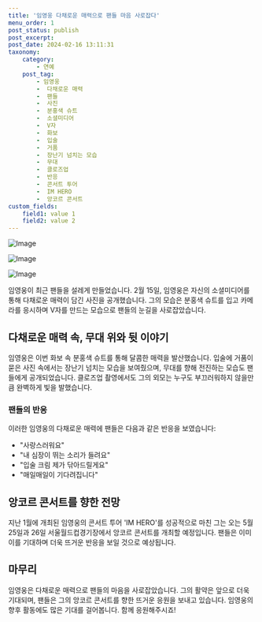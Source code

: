 ```yaml
---
title: '임영웅 다채로운 매력으로 팬들 마음 사로잡다'
menu_order: 1
post_status: publish
post_excerpt: 
post_date: 2024-02-16 13:11:31
taxonomy:
    category:
        - 연예
    post_tag:
        - 임영웅
        -  다채로운 매력
        -  팬들
        -  사진
        -  분홍색 슈트
        -  소셜미디어
        -  V자
        -  화보
        -  입술
        -  거품
        -  장난기 넘치는 모습
        -  무대
        -  클로즈업
        -  반응
        -  콘서트 투어
        -  IM HERO
        -  앙코르 콘서트
custom_fields:
    field1: value 1
    field2: value 2
---
```


![Image](https://ssl.pstatic.net/mimgnews/image/609/2024/02/15/202402151452082510_1_20240215153102054.jpg?type=w540)

![Image](https://mimgnews.pstatic.net/image/609/2024/02/15/202402151452082510_2_20240215153102057.jpg?type=w540)

![Image](https://ssl.pstatic.net/mimgnews/image/609/2024/02/15/202402151452082510_3_20240215153102059.jpg?type=w540)

임영웅이 최근 팬들을 설레게 만들었습니다. 2월 15일, 임영웅은 자신의 소셜미디어를 통해 다채로운 매력이 담긴 사진을 공개했습니다. 그의 모습은 분홍색 슈트를 입고 카메라를 응시하며 V자를 만드는 모습으로 팬들의 눈길을 사로잡았습니다. 
## 다채로운 매력 속, 무대 위와 뒷 이야기
임영웅은 이번 화보 속 분홍색 슈트를 통해 달콤한 매력을 발산했습니다. 입술에 거품이 묻은 사진 속에서는 장난기 넘치는 모습을 보여줬으며, 무대를 향해 전진하는 모습도 팬들에게 공개되었습니다. 클로즈업 촬영에서도 그의 외모는 누구도 부끄러워하지 않을만큼 완벽하게 빛을 발했습니다.
### 팬들의 반응
이러한 임영웅의 다채로운 매력에 팬들은 다음과 같은 반응을 보였습니다:
- "사랑스러워요"
- "내 심장이 뛰는 소리가 들려요"
- "입술 크림 제가 닦아드릴게요"
- "매일매일이 기다려집니다"
## 앙코르 콘서트를 향한 전망
지난 1월에 개최된 임영웅의 콘서트 투어 'IM HERO'를 성공적으로 마친 그는 오는 5월 25일과 26일 서울월드컵경기장에서 앙코르 콘서트를 개최할 예정입니다. 팬들은 이미 이를 기대하며 더욱 뜨거운 반응을 보일 것으로 예상됩니다.
## 마무리
임영웅은 다채로운 매력으로 팬들의 마음을 사로잡았습니다. 그의 활약은 앞으로 더욱 기대되며, 팬들은 그의 앙코르 콘서트를 향한 뜨거운 응원을 보내고 있습니다. 임영웅의 향후 활동에도 많은 기대를 걸어봅니다. 함께 응원해주시죠!

